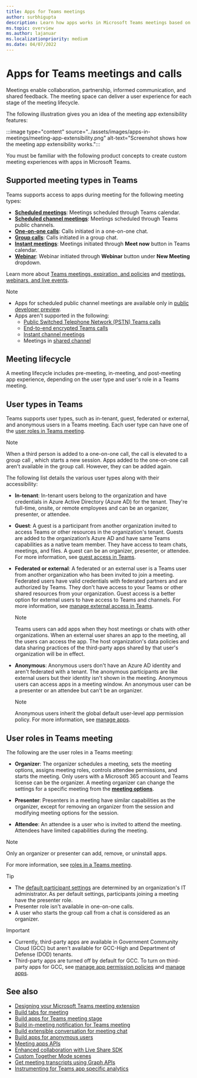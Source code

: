 ```yaml
---
title: Apps for Teams meetings
author: surbhigupta
description: Learn how apps works in Microsoft Teams meetings based on participant and user role and app extensibility.
ms.topic: overview
ms.author: lajanuar
ms.localizationpriority: medium
ms.date: 04/07/2022
---
```


# Apps for Teams meetings and calls

Meetings enable collaboration, partnership, informed communication, and shared feedback. The meeting space can deliver a user experience for each stage of the meeting lifecycle.

The following illustration gives you an idea of the meeting app extensibility features:

:::image type="content" source="../assets/images/apps-in-meetings/meeting-app-extensibility.png" alt-text="Screenshot shows how the meeting app extensibility works.":::

<!--
:::row:::
    :::column span="":::
           &nbsp; <!--:::image type="icon" source="../assets/images/apps-in-meetings/app-extensibility/space.png" border="false":::
    :::column-end:::
    :::column span="2":::
        :::image type="icon" source="../assets/images/apps-in-meetings/app-extensibility/1-cust-apps.png" border="false" link="../concepts/build-and-test/share-in-meeting.md":::  :::image type="icon" source="../assets/images/apps-in-meetings/app-extensibility/2-enable-app.png" border="false" link="build-tabs-for-meeting.md":::
    :::column-end:::
        :::column span="":::
           &nbsp;
        :::column-end:::
:::row-end:::
:::row:::

        :::column span="":::
        &nbsp; 
    :::column-end:::

    :::column span="":::

        :::image type="icon" source="../assets/images/apps-in-meetings/app-extensibility/3-create-scene.png" border="false" link="teams-together-mode.md":::
        <br><br><br><br>
        :::image type="icon" source="../assets/images/apps-in-meetings/app-extensibility/5-notification-user.png" border="false" link="in-meeting-notification-for-meeting.md":::
        <br><br><br><br>
        :::image type="icon" source="../assets/images/apps-in-meetings/app-extensibility/7-fetch-participant.png" border="false" link="meeting-apps-apis.md#get-participant-api":::
    :::column-end:::

    :::column span="2":::
        :::image type="icon" source="../assets/images/apps-in-meetings/app-extensibility/0-app-extensibility.png" border="false":::
    :::column-end:::

    :::column span="":::
        :::image type="icon" source="../assets/images/apps-in-meetings/app-extensibility/4-meeting-lifecycle.png" border="false" link="#meeting-lifecycle":::
        <br><br><br><br>
        :::image type="icon" source="../assets/images/apps-in-meetings/app-extensibility/6-integrate.png" border="false" link="build-extensible-conversation-for-meeting-chat.md":::
        <br><br><br><br><br>
        :::image type="icon" source="../assets/images/apps-in-meetings/app-extensibility/8-optimize-meeting.png" border="false" link="teams-apps-in-meetings.md":::
    :::column-end:::

    :::column span="":::
        &nbsp; 
    :::column-end:::
:::row-end:::
:::row:::
    :::column span="":::
        &nbsp;
    :::column-end:::
    :::column span="2":::
        :::image type="icon" source="../assets/images/apps-in-meetings/app-extensibility/9-in-meeting.png" border="false" link="build-apps-for-teams-meeting-stage.md":::      :::image type="icon" source="../assets/images/apps-in-meetings/app-extensibility/10-get-meeting.png" border="false" link="meeting-apps-apis.md#get-real-time-teams-meeting-events-api":::
    :::column-end:::
        :::column span="":::
        &nbsp;
    :::column-end:::
:::row-end:::
-->

You must be familiar with the following product concepts to create custom meeting experiences with apps in Microsoft Teams.

## Supported meeting types in Teams

Teams supports access to apps during meeting for the following meeting types:

* [**Scheduled meetings**](https://support.microsoft.com/office/schedule-a-meeting-in-teams-943507a9-8583-4c58-b5d2-8ec8265e04e5#ID0EFBD=Desktop): Meetings scheduled through Teams calendar.
* [**Scheduled channel meetings**](https://support.microsoft.com/office/schedule-a-meeting-in-teams-943507a9-8583-4c58-b5d2-8ec8265e04e5#ID0EFBD=Desktop): Meetings scheduled through Teams public channels.
* [**One-on-one calls**](https://support.microsoft.com/office/start-a-call-from-a-chat-in-teams-f5138c9d-df4c-43d8-9cf6-53400c1a7798): Calls initiated in a one-on-one chat.
* [**Group calls**](https://support.microsoft.com/office/start-a-call-from-a-chat-in-teams-f5138c9d-df4c-43d8-9cf6-53400c1a7798): Calls initiated in a group chat.
* [**Instant meetings**](https://support.microsoft.com/office/start-an-instant-meeting-in-teams-ff95e53f-8231-4739-87fa-00b9723f4ef5): Meetings initiated through **Meet now** button in Teams calendar.
* [**Webinar**](https://support.microsoft.com/office/get-started-with-teams-webinars-42f3f874-22dc-4289-b53f-bbc1a69013e3): Webinar initiated through **Webinar** button under **New Meeting** dropdown.

Learn more about [Teams meetings, expiration, and policies](/microsoftteams/meeting-expiration) and [meetings, webinars, and live events](/microsoftteams/quick-start-meetings-live-events).
> [!NOTE]
>
> * Apps for scheduled public channel meetings are available only in [public developer preview](../resources/dev-preview/developer-preview-intro.md).
> * Apps aren't supported in the following:
>   * [Public Switched Telephone Network (PSTN) Teams calls](/microsoftteams/cloud-voice-landing-page#public-switched-telephone-network-connectivity-options)
>   * [End-to-end encrypted Teams calls](https://support.microsoft.com/office/use-end-to-end-encryption-for-teams-calls-1274b4d2-b5c5-4b24-a376-606fa6728a90)
>   * [Instant channel meetings](https://support.microsoft.com/office/start-an-instant-meeting-in-teams-ff95e53f-8231-4739-87fa-00b9723f4ef5)
>   * Meetings in [shared channel](https://support.microsoft.com/office/what-is-a-shared-channel-in-teams-e70a8c22-fee4-4d6e-986f-9e0781d7d11d)

## Meeting lifecycle

A meeting lifecycle includes pre-meeting, in-meeting, and post-meeting app experience, depending on the user type and user's role in a Teams meeting.

## User types in Teams

Teams supports user types, such as in-tenant, guest, federated or external, and anonymous users in a Teams meeting. Each user type can have one of the [user roles in Teams meeting](#user-roles-in-teams-meeting).

> [!NOTE]
>
> When a third person is added to a one-on-one call, the call is elevated to a group call , which starts a new session. Apps added to the one-on-one call aren't available in the group call. However, they can be added again.

The following list details the various user types along with their accessibility:

* **In-tenant**: In-tenant users belong to the organization and have credentials in Azure Active Directory (Azure AD) for the tenant. They're full-time, onsite, or remote employees and can be an organizer, presenter, or attendee.
* **Guest**: A guest is a participant from another organization invited to access Teams or other resources in the organization's tenant. Guests are added to the organization’s Azure AD and have same Teams capabilities as a native team member. They have access to team chats, meetings, and files. A guest can be an organizer, presenter, or attendee. For more information, see [guest access in Teams](/microsoftteams/guest-access).
* **Federated or external**: A federated or an external user is a Teams user from another organization who has been invited to join a meeting. Federated users have valid credentials with federated partners and are authorized by Teams. They don't have access to your Teams or other shared resources from your organization. Guest access is a better option for external users to have access to Teams and channels. For more information, see [manage external access in Teams](/microsoftteams/manage-external-access).

    > [!NOTE]
    > Teams users can add apps when they host meetings or chats with other organizations. When an external user shares an app to the meeting, all the users can access the app. The host organization's data policies and data sharing practices of the third-party apps shared by that user's organization will be in effect.

* **Anonymous**: Anonymous users don't have an Azure AD identity and aren't federated with a tenant. The anonymous participants are like external users but their identity isn't shown in the meeting. Anonymous users can access apps in a meeting window. An anonymous user can be a presenter or an attendee but can't be an organizer.

    > [!NOTE]
    > Anonymous users inherit the global default user-level app permission policy. For more information, see [manage apps](/microsoftteams/non-standard-users#anonymous-user-in-meetings-access).

## User roles in Teams meeting

The following are the user roles in a Teams meeting:

* **Organizer**: The organizer schedules a meeting, sets the meeting options, assigns meeting roles, controls attendee permissions, and starts the meeting. Only users with a Microsoft 365 account and Teams license can be the organizer. A meeting organizer can change the settings for a specific meeting from the [**meeting options**](https://support.microsoft.com/en-us/office/change-participant-settings-for-a-teams-meeting-53261366-dbd5-45f9-aae9-a70e6354f88e).

* **Presenter**: Presenters in a meeting have similar capabilities as the organizer, except for removing an organizer from the session and modifying meeting options for the session.

* **Attendee**: An attendee is a user who is invited to attend the meeting. Attendees have limited capabilities during the meeting.

> [!NOTE]
> Only an organizer or presenter can add, remove, or uninstall apps.

For more information, see [roles in a Teams meeting](https://support.microsoft.com/office/roles-in-a-teams-meeting-c16fa7d0-1666-4dde-8686-0a0bfe16e019).

> [!TIP]
>
> * The [default participant settings](/microsoftteams/meeting-policies-participants-and-guests) are determined by an organization's IT administrator. As per default settings, participants joining a meeting have the presenter role.
> * Presenter role isn't available in one-on-one calls.
> * A user who starts the group call from a chat is considered as an organizer.

> [!IMPORTANT]
>
> * Currently, third-party apps are available in Government Community Cloud (GCC) but aren't available for GCC-High and Department of Defense (DOD) tenants.
> * Third-party apps are turned off by default for GCC. To turn on third-party apps for GCC, see [manage app permission policies](/microsoftteams/teams-app-permission-policies) and [manage apps](/microsoftteams/manage-apps).

## See also

* [Designing your Microsoft Teams meeting extension](~/apps-in-teams-meetings/design/designing-apps-in-meetings.md)
* [Build tabs for meeting](~/apps-in-teams-meetings/build-tabs-for-meeting.md)
* [Build apps for Teams meeting stage](build-apps-for-teams-meeting-stage.md)
* [Build in-meeting notification for Teams meeting](in-meeting-notification-for-meeting.md)
* [Build extensible conversation for meeting chat](build-extensible-conversation-for-meeting-chat.md)
* [Build apps for anonymous users](build-apps-for-anonymous-user.md)
* [Meeting apps APIs](meeting-apps-apis.md)
* [Enhanced collaboration with Live Share SDK](teams-live-share-overview.md)
* [Custom Together Mode scenes](~/apps-in-teams-meetings/teams-together-mode.md)
* [Get meeting transcripts using Graph APIs](../graph-api/meeting-transcripts/overview-transcripts.md)
* [Instrumenting for Teams app specific analytics](../concepts/design/overview-analytics.md#instrumenting-for-teams-app-specific-analytics)
